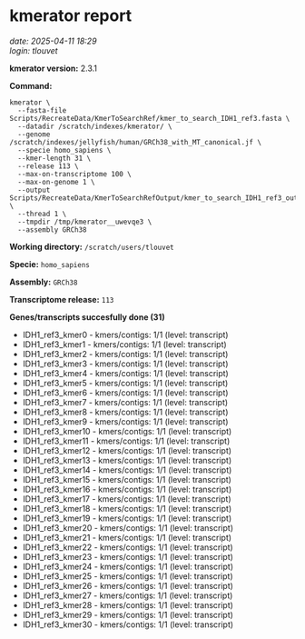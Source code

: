 # kmerator report
*date: 2025-04-11 18:29*  
*login: tlouvet*

**kmerator version:** 2.3.1

**Command:**

```
kmerator \
  --fasta-file Scripts/RecreateData/KmerToSearchRef/kmer_to_search_IDH1_ref3.fasta \
  --datadir /scratch/indexes/kmerator/ \
  --genome /scratch/indexes/jellyfish/human/GRCh38_with_MT_canonical.jf \
  --specie homo_sapiens \
  --kmer-length 31 \
  --release 113 \
  --max-on-transcriptome 100 \
  --max-on-genome 1 \
  --output Scripts/RecreateData/KmerToSearchRefOutput/kmer_to_search_IDH1_ref3_output \
  --thread 1 \
  --tmpdir /tmp/kmerator__uwevqe3 \
  --assembly GRCh38
```

**Working directory:** `/scratch/users/tlouvet`

**Specie:** `homo_sapiens`

**Assembly:** `GRCh38`

**Transcriptome release:** `113`

**Genes/transcripts succesfully done (31)**

- IDH1_ref3_kmer0 - kmers/contigs: 1/1 (level: transcript)
- IDH1_ref3_kmer1 - kmers/contigs: 1/1 (level: transcript)
- IDH1_ref3_kmer2 - kmers/contigs: 1/1 (level: transcript)
- IDH1_ref3_kmer3 - kmers/contigs: 1/1 (level: transcript)
- IDH1_ref3_kmer4 - kmers/contigs: 1/1 (level: transcript)
- IDH1_ref3_kmer5 - kmers/contigs: 1/1 (level: transcript)
- IDH1_ref3_kmer6 - kmers/contigs: 1/1 (level: transcript)
- IDH1_ref3_kmer7 - kmers/contigs: 1/1 (level: transcript)
- IDH1_ref3_kmer8 - kmers/contigs: 1/1 (level: transcript)
- IDH1_ref3_kmer9 - kmers/contigs: 1/1 (level: transcript)
- IDH1_ref3_kmer10 - kmers/contigs: 1/1 (level: transcript)
- IDH1_ref3_kmer11 - kmers/contigs: 1/1 (level: transcript)
- IDH1_ref3_kmer12 - kmers/contigs: 1/1 (level: transcript)
- IDH1_ref3_kmer13 - kmers/contigs: 1/1 (level: transcript)
- IDH1_ref3_kmer14 - kmers/contigs: 1/1 (level: transcript)
- IDH1_ref3_kmer15 - kmers/contigs: 1/1 (level: transcript)
- IDH1_ref3_kmer16 - kmers/contigs: 1/1 (level: transcript)
- IDH1_ref3_kmer17 - kmers/contigs: 1/1 (level: transcript)
- IDH1_ref3_kmer18 - kmers/contigs: 1/1 (level: transcript)
- IDH1_ref3_kmer19 - kmers/contigs: 1/1 (level: transcript)
- IDH1_ref3_kmer20 - kmers/contigs: 1/1 (level: transcript)
- IDH1_ref3_kmer21 - kmers/contigs: 1/1 (level: transcript)
- IDH1_ref3_kmer22 - kmers/contigs: 1/1 (level: transcript)
- IDH1_ref3_kmer23 - kmers/contigs: 1/1 (level: transcript)
- IDH1_ref3_kmer24 - kmers/contigs: 1/1 (level: transcript)
- IDH1_ref3_kmer25 - kmers/contigs: 1/1 (level: transcript)
- IDH1_ref3_kmer26 - kmers/contigs: 1/1 (level: transcript)
- IDH1_ref3_kmer27 - kmers/contigs: 1/1 (level: transcript)
- IDH1_ref3_kmer28 - kmers/contigs: 1/1 (level: transcript)
- IDH1_ref3_kmer29 - kmers/contigs: 1/1 (level: transcript)
- IDH1_ref3_kmer30 - kmers/contigs: 1/1 (level: transcript)
